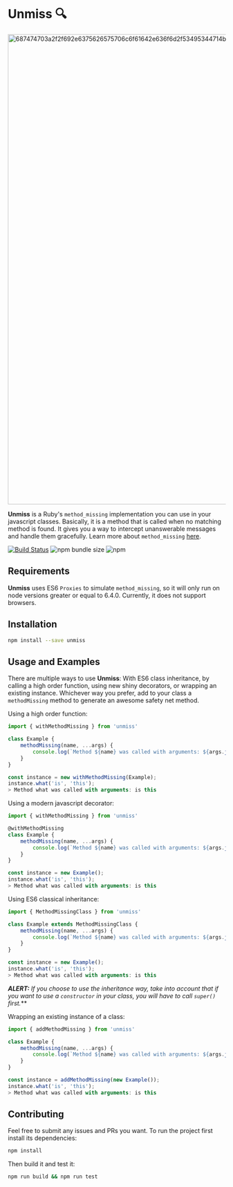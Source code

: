 # Unmiss 🔍

<img width="1088" alt="687474703a2f2f692e6375626575706c6f61642e636f6d2f53495344714b2e706e67" src="https://user-images.githubusercontent.com/2911971/141382997-5f948f7b-456f-42eb-ad0c-16ab9cc050a0.png">

**Unmiss** is a Ruby's `method_missing` implementation you can use in your javascript classes. Basically, it is a method that is called when no matching method is found. It gives you a way to intercept unanswerable messages and handle them gracefully. Learn more about `method_missing` [here](http://rubylearning.com/satishtalim/ruby_method_missing.html).

[![Build Status](https://travis-ci.org/ramadis/unmiss.svg?branch=master)](https://travis-ci.org/ramadis/unmiss)
![npm bundle size](https://img.shields.io/bundlephobia/minzip/unmiss?color=green)
![npm](https://img.shields.io/npm/v/unmiss?color=green)
## Requirements
**Unmiss** uses ES6 `Proxies` to simulate `method_missing`, so it will only run on node versions greater or equal to 6.4.0. Currently, it does not support browsers.

## Installation

```bash
npm install --save unmiss
```

## Usage and Examples

There are multiple ways to use **Unmiss**: With ES6 class inheritance, by calling a high order function, using new shiny decorators, or wrapping an existing instance. Whichever way you prefer, add to your class a `methodMissing` method to generate an awesome safety net method.

Using a high order function:
```js
import { withMethodMissing } from 'unmiss'

class Example {
    methodMissing(name, ...args) {
        console.log(`Method ${name} was called with arguments: ${args.join(' ')}`);
    }
}

const instance = new withMethodMissing(Example);
instance.what('is', 'this');
> Method what was called with arguments: is this
```

Using a modern javascript decorator:
```js
import { withMethodMissing } from 'unmiss'

@withMethodMissing
class Example {
    methodMissing(name, ...args) {
        console.log(`Method ${name} was called with arguments: ${args.join(' ')}`);
    }
}

const instance = new Example();
instance.what('is', 'this');
> Method what was called with arguments: is this
```

Using ES6 classical inheritance:
```js
import { MethodMissingClass } from 'unmiss'

class Example extends MethodMissingClass {
    methodMissing(name, ...args) {
        console.log(`Method ${name} was called with arguments: ${args.join(' ')}`);
    }
}

const instance = new Example();
instance.what('is', 'this');
> Method what was called with arguments: is this
```
***ALERT:** If you choose to use the inheritance way, take into account that if you want to use a `constructor` in your class, you will have to call `super()` first.***

Wrapping an existing instance of a class:
```js
import { addMethodMissing } from 'unmiss'

class Example {
    methodMissing(name, ...args) {
        console.log(`Method ${name} was called with arguments: ${args.join(' ')}`);
    }
}

const instance = addMethodMissing(new Example());
instance.what('is', 'this');
> Method what was called with arguments: is this
```

## Contributing

Feel free to submit any issues and PRs you want. To run the project first install its dependencies:

```sh
npm install
```

Then build it and test it:

```sh
npm run build && npm run test
```
